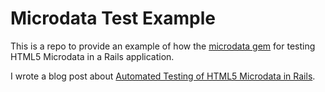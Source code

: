 # Microdata Test Example

This is a repo to provide an example of how the [microdata gem](https://github.com/jronallo/microdata) for testing HTML5 Microdata in a Rails application.

I wrote a blog post about [Automated Testing of HTML5 Microdata in Rails](http://jronallo.github.com/blog/automated-testing-of-html5-microdata-in-rails/).